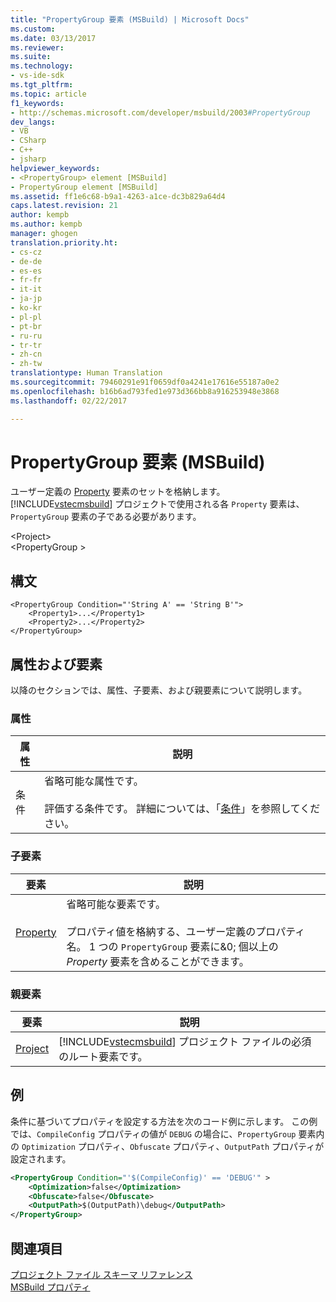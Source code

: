 ```yaml
---
title: "PropertyGroup 要素 (MSBuild) | Microsoft Docs"
ms.custom: 
ms.date: 03/13/2017
ms.reviewer: 
ms.suite: 
ms.technology:
- vs-ide-sdk
ms.tgt_pltfrm: 
ms.topic: article
f1_keywords:
- http://schemas.microsoft.com/developer/msbuild/2003#PropertyGroup
dev_langs:
- VB
- CSharp
- C++
- jsharp
helpviewer_keywords:
- <PropertyGroup> element [MSBuild]
- PropertyGroup element [MSBuild]
ms.assetid: ff1e6c68-b9a1-4263-a1ce-dc3b829a64d4
caps.latest.revision: 21
author: kempb
ms.author: kempb
manager: ghogen
translation.priority.ht:
- cs-cz
- de-de
- es-es
- fr-fr
- it-it
- ja-jp
- ko-kr
- pl-pl
- pt-br
- ru-ru
- tr-tr
- zh-cn
- zh-tw
translationtype: Human Translation
ms.sourcegitcommit: 79460291e91f0659df0a4241e17616e55187a0e2
ms.openlocfilehash: b16b6ad793fed1e973d366bb8a916253948e3868
ms.lasthandoff: 02/22/2017

---
```

# <a name="propertygroup-element-msbuild"></a>PropertyGroup 要素 (MSBuild)
ユーザー定義の [Property](../msbuild/property-element-msbuild.md) 要素のセットを格納します。 [!INCLUDE[vstecmsbuild](../extensibility/internals/includes/vstecmsbuild_md.md)] プロジェクトで使用される各 `Property` 要素は、`PropertyGroup` 要素の子である必要があります。  

 \<Project>  
 \<PropertyGroup >  

## <a name="syntax"></a>構文  

```  
<PropertyGroup Condition="'String A' == 'String B'">  
    <Property1>...</Property1>  
    <Property2>...</Property2>  
</PropertyGroup>  
```  

## <a name="attributes-and-elements"></a>属性および要素  
 以降のセクションでは、属性、子要素、および親要素について説明します。  

### <a name="attributes"></a>属性  

|属性|説明|  
|---------------|-----------------|  
|条件|省略可能な属性です。<br /><br /> 評価する条件です。 詳細については、「[条件](../msbuild/msbuild-conditions.md)」を参照してください。|  

### <a name="child-elements"></a>子要素  

|要素|説明|  
|-------------|-----------------|  
|[Property](../msbuild/property-element-msbuild.md)|省略可能な要素です。<br /><br /> プロパティ値を格納する、ユーザー定義のプロパティ名。 1 つの `PropertyGroup` 要素に&0; 個以上の *Property* 要素を含めることができます。|  

### <a name="parent-elements"></a>親要素  

|要素|説明|  
|-------------|-----------------|  
|[Project](../msbuild/project-element-msbuild.md)|[!INCLUDE[vstecmsbuild](../extensibility/internals/includes/vstecmsbuild_md.md)] プロジェクト ファイルの必須のルート要素です。|  

## <a name="example"></a>例  
 条件に基づいてプロパティを設定する方法を次のコード例に示します。 この例では、`CompileConfig` プロパティの値が `DEBUG` の場合に、`PropertyGroup` 要素内の `Optimization` プロパティ、`Obfuscate` プロパティ、`OutputPath` プロパティが設定されます。  

```xml  
<PropertyGroup Condition="'$(CompileConfig)' == 'DEBUG'" >  
    <Optimization>false</Optimization>  
    <Obfuscate>false</Obfuscate>  
    <OutputPath>$(OutputPath)\debug</OutputPath>  
</PropertyGroup>  
```  

## <a name="see-also"></a>関連項目  
 [プロジェクト ファイル スキーマ リファレンス](../msbuild/msbuild-project-file-schema-reference.md)  
 [MSBuild プロパティ](../msbuild/msbuild-properties.md)

